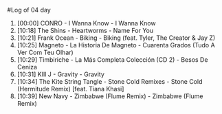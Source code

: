 #Log of 04 day

1. [00:00] CONRO - I Wanna Know - I Wanna Know
1. [10:18] The Shins - Heartworms - Name For You
1. [10:21] Frank Ocean - Biking - Biking (feat. Tyler, The Creator & Jay Z)
1. [10:25] Magneto - La Historia De Magneto - Cuarenta Grados (Tudo A Ver Com Teu Olhar)
1. [10:29] Timbiriche - La Más Completa Colección (CD 2) - Besos De Ceniza
1. [10:31] KIll J - Gravity - Gravity
1. [10:34] The Kite String Tangle - Stone Cold Remixes - Stone Cold (Hermitude Remix) [feat. Tiana Khasi]
1. [10:39] New Navy - Zimbabwe (Flume Remix) - Zimbabwe (Flume Remix)

